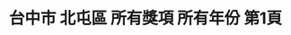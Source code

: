 ---
title: "台中市 北屯區 所有獎項 所有年份 第1頁"
description: "台中市 北屯區 所有獎項 所有年份 獲獎餐廳 第1頁"
keywords:
  - 美食競賽
  - 台灣美食
  - 美食精選
datePublished: "2025-06-30"
dateModified: "2025-07-04"
city: "台中市"
district: "北屯區"
award: "所有獎項"
year: "所有年份"
page: 1
count: 4

restaurants:
  - name: "霧都老火鍋(健行店)"
    city: "台中市"
    district: "北屯區"
    address: "404台中市北區健行路449-3號"
    phone: "0422079497"
    geo: "24.15900896058529, 120.67939923791026"
    link: "台中市/北屯區/霧都老火鍋_健行店_"
    google_map: "https://maps.app.goo.gl/TopfTC2cBWg8wPvJ6"
    footinder: ""
    award:
    - name: "500盤"
      year: "2024"
  - name: "春日宴 粵菜喜宴"
    city: "台中市"
    district: "北屯區"
    address: "台中市北屯區山西路三段133號"
    phone: "0424225555"
    geo: "24.185705463967498, 120.68451061850084"
    link: "台中市/北屯區/春日宴_粵菜喜宴"
    google_map: "https://maps.app.goo.gl/5s4Nhw19ZorRGRuv5"
    footinder: "https://footinder.com.tw/%E5%8F%B0%E4%B8%AD%E5%B8%82%E5%8C%97%E5%B1%AF%E5%8D%80/141577/"
    award:
    - name: "500盤"
      year: "2024"
  - name: "溫叨古早味料理餐廳"
    city: "台中市"
    district: "北屯區"
    address: "台中市北屯區太原路三段191號"
    phone: "0422311699"
    geo: "24.16532814712181, 120.69155050431864"
    link: "台中市/北屯區/溫叨古早味料理餐廳"
    google_map: "https://maps.app.goo.gl/XWQXxYkR2XsbjfHF6"
    footinder: "https://footinder.com.tw/%E5%8F%B0%E4%B8%AD%E5%B8%82%E5%8C%97%E5%B1%AF%E5%8D%80/129434/"
    award:
    - name: "500盤"
      year: "2024"
  - name: "TROIS三ー"
    city: "台中市"
    district: "北屯區"
    address: "台中市北屯區崇德一路53號"
    phone: "0910557730"
    geo: "24.176448657274662, 120.68876781424567"
    link: "台中市/北屯區/TROIS三ー"
    google_map: "https://maps.app.goo.gl/XUqYEvHq18tRNAh27"
    footinder: "https://footinder.com.tw/%E5%8F%B0%E4%B8%AD%E5%B8%82%E5%8C%97%E5%B1%AF%E5%8D%80/153117/"
    award:
    - name: "500盤"
      year: "2024"
---